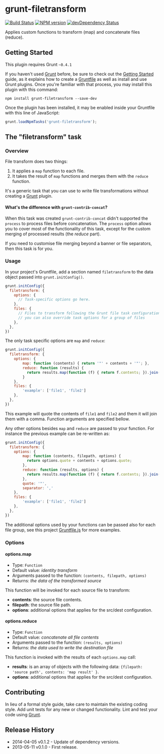 # grunt-filetransform
[![Build Status](https://travis-ci.org/dfernandez79/grunt-filetransform.png)](https://travis-ci.org/dfernandez79/grunt-filetransform)
[![NPM version](https://badge.fury.io/js/grunt-filetransform.png)](http://badge.fury.io/js/grunt-filetransform)
[![devDependency Status](https://david-dm.org/dfernandez79/grunt-filetransform/dev-status.png)](https://david-dm.org/dfernandez79/grunt-filetransform)

Applies custom functions to transform (map) and concatenate files (reduce).

## Getting Started
This plugin requires Grunt `~0.4.1`

If you haven't used [Grunt] before, be sure to check out the
[Getting Started](http://gruntjs.com/getting-started) guide, as it explains
how to create a [Gruntfile](http://gruntjs.com/sample-gruntfile) as well as
install and use Grunt plugins. Once you're familiar with that process, you
may install this plugin with this command:

```shell
npm install grunt-filetransform --save-dev
```

Once the plugin has been installed, it may be enabled inside your Gruntfile
with this line of JavaScript:

```js
grunt.loadNpmTasks('grunt-filetransform');
```

## The "filetransform" task

### Overview

File transform does two things:

1. It applies a `map` function to each file.
2. It takes the result of `map` functions and merges them with the `reduce` function.

It's a generic task that you can use to write file transformations without
creating a [Grunt] plugin.

#### What's the difference with `grunt-contrib-concat`?

When this task was created `grunt-contrib-concat` didn't supported the
`process` to process files before concatenation. The `process` option allows
you to cover most of the functionality of this task, except for the custom
merging of processed results (the _reduce_ part).

If you need to customise file merging beyond a banner or file separators, then
this task is for you.

### Usage

In your project's Gruntfile, add a section named `filetransform` to the
data object passed into `grunt.initConfig()`.

```js
grunt.initConfig({
  filetransform: {
    options: {
      // Task-specific options go here.
    },
    files: {
      // Files to transform following the Grunt file task configuration rules
      // you can also override task options for a group of files
    },
  },
})
```

The only task specific options are `map` and `reduce`:

```js
grunt.initConfig({
  filetransform: {
    options: {
        map: function (contents) { return '"' + contents + '"'; },
        reduce: function (results) {
          return results.map(function (f) { return f.contents; }).join(', ');
        }
    },
    files: {
        'example': ['file1', 'file2']
    },
  },
})
```

This example will quote the contents of `file1` and `file2` and them it will join them with a comma.
Function arguments are specified bellow.

Any other options besides `map` and `reduce` are passed to your function. For instance the previous example
can be re-written as:

```js
grunt.initConfig({
  filetransform: {
    options: {
        map: function (contents, filepath, options) {
          return options.quote + contents + options.quote;
        },
        reduce: function (results, options) {
          return results.map(function (f) { return f.contents; }).join(options.separator);
        },
        quote: '"',
        separator: ','
    },
    files: {
        'example': ['file1', 'file2']
    },
  },
})
```

The additional options used by your functions can be passed also for each file group, see this project
[Gruntfile.js] for more examples.

### Options

#### options.map

* Type: `Function`
* Default value: _identity transform_
* Arguments passed to the function: `(contents, filepath, options)`
* Returns: _the data of the transformed source_

This function will be invoked for each source file to transform:
* **contents**: the source file contents.
* **filepath**: the source file path.
* **options**: additional options that applies for the src/dest configuration.

#### options.reduce

* Type: `Function`
* Default value: _concatenate all file contents_
* Arguments passed to the function: `(results, options)`
* Returns: _the data used to write the destination file_

This function is invoked with the results of each `options.map` call:
* **results**: is an array of objects with the following data: `{filepath: 'source path', contents: 'map result' }`.
* **options**: additional options that applies for the src/dest configuration.

## Contributing
In lieu of a formal style guide, take care to maintain the existing coding
style. Add unit tests for any new or changed functionality.
Lint and test your code using [Grunt](http://gruntjs.com/).

## Release History
* 2014-04-05 v0.1.2 - Update of dependency versions.
* 2013-05-11 v0.1.0 - First release.

[Grunt]: http://gruntjs.com/
[Gruntfile.js]: https://github.com/dfernandez79/grunt-filetransform/blob/master/Gruntfile.js
